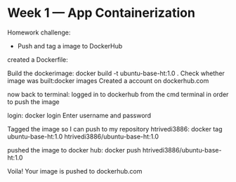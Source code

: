# Week 1 — App Containerization

Homework challenge:
 - Push and tag a image to DockerHub

created a Dockerfile:

Build the dockerimage: docker build -t ubuntu-base-ht:1.0 . 
Check whether image was built:docker images
Created a account on dockerhub.com

now back to terminal:
logged in to dockerhub from the cmd terminal in order to push the image

login: docker login
Enter username and password

Tagged the image so I can push to my repository htrivedi3886:  docker tag ubuntu-base-ht:1.0 htrivedi3886/ubuntu-base-ht:1.0

pushed the image to docker hub: docker push htrivedi3886/ubuntu-base-ht:1.0

Voila! Your image is pushed to dockerhub.com
